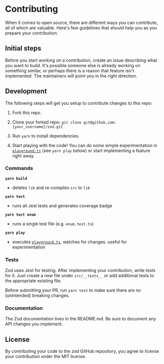 # Contributing

When it comes to open source, there are different ways you can contribute, all
of which are valuable. Here's few guidelines that should help you as you prepare
your contribution.

## Initial steps

Before you start working on a contribution, create an issue describing what you want to build. It's possible someone else is already working on something similar, or perhaps there is a reason that feature isn't implemented. The maintainers will point you in the right direction.

<!-- ## Submitting a Pull Request

- Fork the repo
- Clone your forked repository: `git clone git@github.com:{your_username}/zod.git`
- Enter the zod directory: `cd zod`
- Create a new branch off the `master` branch: `git checkout -b your-feature-name`
- Implement your contributions (see the Development section for more information)
- Push your branch to the repo: `git push origin your-feature-name`
- Go to https://github.com/colinhacks/zod/compare and select the branch you just pushed in the "compare:" dropdown
- Submit the PR. The maintainers will follow up ASAP. -->

## Development

The following steps will get you setup to contribute changes to this repo:

1. Fork this repo.

2. Clone your forked repo: `git clone git@github.com:{your_username}/zod.git`

3. Run `yarn` to install dependencies.

4. Start playing with the code! You can do some simple experimentation in [`playground.ts`](playground.ts) (see `yarn play` below) or start implementing a feature right away.

### Commands

**`yarn build`**

-   deletes `lib` and re-compiles `src` to `lib`

**`yarn test`**

-   runs all Jest tests and generates coverage badge

**`yarn test enum`**

-   runs a single test file (e.g. `enum.test.ts`)

**`yarn play`**

-   executes [`playground.ts`](playground.ts), watches for changes. useful for experimentation

### Tests

Zod uses Jest for testing. After implementing your contribution, write tests for it. Just create a new file under `src/__tests__` or add additional tests to the appropriate existing file.

Before submitting your PR, run `yarn test` to make sure there are no (unintended) breaking changes.

### Documentation

The Zod documentation lives in the README.md. Be sure to document any API changes you implement.

## License

By contributing your code to the zod GitHub repository, you agree to
license your contribution under the MIT license.
